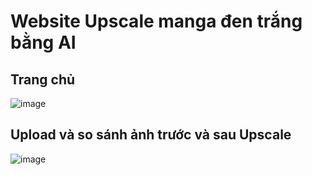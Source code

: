 
# Website Upscale manga đen trắng bằng AI



## Trang chủ
![image](https://github.com/galoihhbg/manga-upscaler/assets/101344155/e6b6f946-938d-41a0-9687-362ef8dbf79a)

## Upload và so sánh ảnh trước và sau Upscale
![image](https://github.com/galoihhbg/manga-upscaler/assets/101344155/13163ade-f5a6-407c-adc0-fed1186e4f9e)

